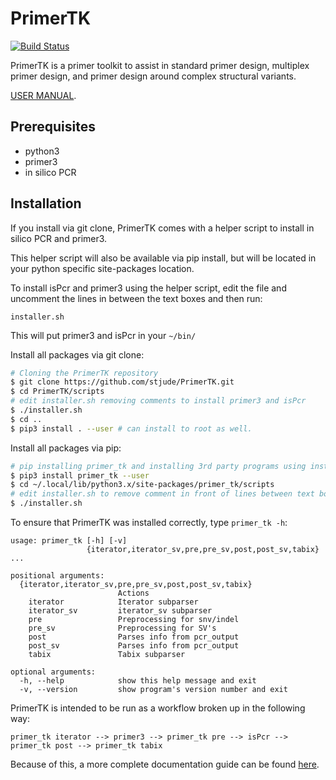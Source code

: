 PrimerTK
========

[![Build Status](https://travis-ci.com/stjude/PrimerTK.svg?token=SGuFQqVLXJfs4J1ta2wA&branch=development)](https://travis-ci.com/stjude/PrimerTK)

PrimerTK is a primer toolkit to assist in standard primer design, multiplex primer design, and primer design around complex structural variants.

[USER MANUAL](https://drkennetz.github.io/PrimerTK.github.io/).

Prerequisites
-------------

* python3
* primer3
* in silico PCR

Installation
------------

If you install via git clone, PrimerTK comes with a helper script to install in silico PCR and primer3.

This helper script will also be available via pip install, but will be located in your python specific site-packages location.

To install isPcr and primer3 using the helper script, edit the file and uncomment the lines in between the text boxes and then run:

`installer.sh`

This will put primer3 and isPcr in your `~/bin/`

Install all packages via git clone:

```bash
# Cloning the PrimerTK repository
$ git clone https://github.com/stjude/PrimerTK.git 
$ cd PrimerTK/scripts
# edit installer.sh removing comments to install primer3 and isPcr
$ ./installer.sh
$ cd ..
$ pip3 install . --user # can install to root as well.
```

Install all packages via pip:

```bash
# pip installing primer_tk and installing 3rd party programs using installer.sh
$ pip3 install primer_tk --user
$ cd ~/.local/lib/python3.x/site-packages/primer_tk/scripts
# edit installer.sh to remove comment in front of lines between text boxes.
$ ./installer.sh
```

To ensure that PrimerTK was installed correctly, type `primer_tk -h`:

```
usage: primer_tk [-h] [-v]
                 {iterator,iterator_sv,pre,pre_sv,post,post_sv,tabix} ...

positional arguments:
  {iterator,iterator_sv,pre,pre_sv,post,post_sv,tabix}
                        Actions
    iterator            Iterator subparser
    iterator_sv         iterator_sv subparser
    pre                 Preprocessing for snv/indel
    pre_sv              Preprocessing for SV's
    post                Parses info from pcr_output
    post_sv             Parses info from pcr_output
    tabix               Tabix subparser

optional arguments:
  -h, --help            show this help message and exit
  -v, --version         show program's version number and exit
```

PrimerTK is intended to be run as a workflow broken up in the following way:

```
primer_tk iterator --> primer3 --> primer_tk pre --> isPcr --> primer_tk post --> primer_tk tabix
```

Because of this, a more complete documentation guide can be found [here](https://drkennetz.github.io/PrimerTK.github.io/).